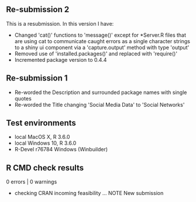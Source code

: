 ## Re-submission 2
This is a resubmission. In this version I have:

* Changed 'cat()' functions to 'message()' except for *Server.R files that 
  are using cat to communicate caught errors as a single character strings 
  to a shiny ui component via a 'capture.output' method with type 'output'
* Removed use of 'installed.packages()' and replaced with 'require()'
* Incremented package version to 0.4.4

## Re-submission 1

* Re-worded the Description and surrounded package names with single quotes
* Re-worded the Title changing 'Social Media Data' to 'Social Networks' 

## Test environments
* local MacOS X, R 3.6.0
* local Windows 10, R 3.6.0
* R-Devel r76784 Windows (Winbuilder) 

## R CMD check results
0 errors | 0 warnings
* checking CRAN incoming feasibility ... NOTE
New submission
